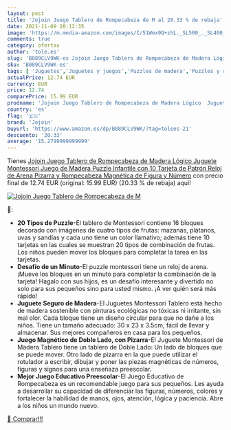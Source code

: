 ```yaml
---
layout: post
title: 'Jojoin Juego Tablero de Rompecabeza de M al 20.33 % de rebaja'
date: 2021-11-09 20:12:35
image: 'https://m.media-amazon.com/images/I/51Wmx9Q+zhL._SL500_._SL400_.jpg'
comments: true
category: ofertas
author: 'tole.es'
slug: 'B089CLV9WK-es Jojoin Juego Tablero de Rompecabeza de Madera Lógico...'
sku: 'B089CLV9WK-es'
tags: [ 'Juguetes','Juguetes y juegos','Puzzles de madera','Puzzles y rompecabezas','jojoin','puzzle', ]
actualPrice: 12.74 EUR
currency: EUR
price: 12.74
comparePrice: 15.99 EUR
prodname: 'Jojoin Juego Tablero de Rompecabeza de Madera Lógico  Juguete Montessori Juego de Madera Puzzle Infantile con 10 Tarjeta de Patrón  Reloj de Arena  Pizarra y Rompecabeza Magnética de Figura y Número'
country: 'es'
flag: '🇪🇸'
brand: 'Jojoin'
buyurl: 'https://www.amazon.es/dp/B089CLV9WK/?tag=tolees-21'
descuento: '20.33'
average: '15.2799999999999'
---
```


Tienes [Jojoin Juego Tablero de Rompecabeza de Madera Lógico  Juguete Montessori Juego de Madera Puzzle Infantile con 10 Tarjeta de Patrón  Reloj de Arena  Pizarra y Rompecabeza Magnética de Figura y Número](https://www.amazon.es/dp/B089CLV9WK/?tag=tolees-21) con precio final de  12.74 EUR (original: 15.99 EUR) (20.33 %  de rebaja) aqui!

[![Jojoin Juego Tablero de Rompecabeza de M](https://m.media-amazon.com/images/I/51Wmx9Q+zhL._SL500_._SL400_.jpg)](https://www.amazon.es/dp/B089CLV9WK/?tag=tolees-21)

🔎:

- <b>20 Tipos de Puzzle</b>-El tablero de Montessori contiene 16 bloques decorado con imágenes de cuatro tipos de frutas: mazanas, plátanos, uvas y sandías y cada uno tiene un color llamativo; además tiene 10 tarjetas en las cuales se muestran 20 tipos de combinación de frutas. Los niños pueden mover los bloques para completar la tarea en las tarjetas.
- <b>Desafío de un Minuto</b>-El puzzle montessori tiene un reloj de arena. ¡Mueve los bloques en un minuto para completar la combinación de la tarjeta! Hagalo con sus hijos, es un desafío interesante y divertido no solo para sus pequeños sino para usted mismo. ¡A ver quién será más rápido!
- <b>Juguete Seguro de Madera</b>-El Juguetes Montessori Tablero está hecho de madera sostenible con pinturas ecológicas no tóxicas ni irritante, sin mal olor. Cada bloque tiene un diseño circular para que no dañe a los niños. Tiene un tamaño adecuado: 30 x 23 x 3.5cm, fácil de llevar y almacenar. Sus mejores compañeros en casa para los pequeños.
- <b>Juego Magnético de Doble Lado, con Pizarra</b>-El Juguete Montessori de Madera Tablero tiene un tablero de Doble Lado: Un lado de bloques que se puede mover. Otro lado de pizarra en la que puede utilizar el rotulador a escribir, dibujar y poner las piezas magnéticas de números, figuras y signos para una enseñaza preescolar.
- <b>Mejor Juego Educativo Preescolar</b>-El Juego Educativo de Rompecabeza es un recomendable juego para sus pequeños. Les ayuda a desarrollar su capacidad de diferenciar las figuras, números, colores y fortalecer la habilidad de manos, ojos, atención, lógica y paciencia. Abre a los niños un mundo nuevo.

[🛒 Comprar!!!](https://www.amazon.es/dp/B089CLV9WK/?tag=tolees-21)
